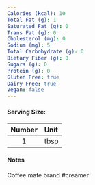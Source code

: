 ```yaml
---
Calories (kcal): 10
Total Fat (g): 1
Saturated Fat (g): 0
Trans Fat (g): 0
Cholesterol (mg): 0
Sodium (mg): 5
Total Carbohydrate (g): 0
Dietary Fiber (g): 0
Sugars (g): 0
Protein (g): 0
Gluten Free: true
Dairy Free: true
Vegan: false
---
```

#### Serving Size:

| Number | Unit |
| :----: | :--- |
|   1    | tbsp |
#### Notes

Coffee mate brand #creamer